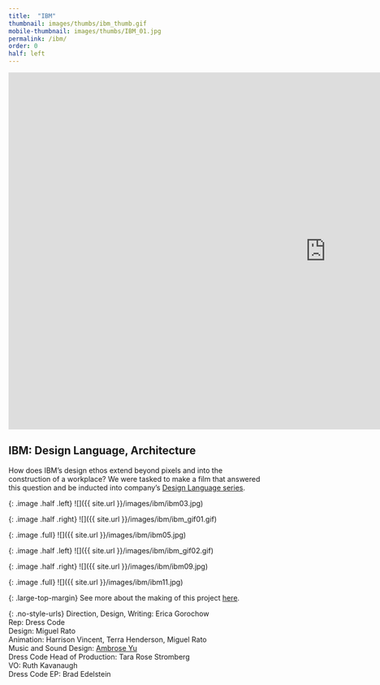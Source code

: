 ```yaml
---
title:  "IBM"
thumbnail: images/thumbs/ibm_thumb.gif
mobile-thumbnail: images/thumbs/IBM_01.jpg
permalink: /ibm/
order: 0
half: left
---
```


<div class='embed-container no-bottom-margin'>
    <iframe src="https://player.vimeo.com/video/531484822?color=F11E4C&title=0&byline=0&portrait=0" width="1250" height="703" frameborder="0" webkitallowfullscreen mozallowfullscreen allowfullscreen></iframe>
</div>

<!-- {: .small-links}
[Vimeo Link](https://vimeo.com/207224551) • [YouTube: English](https://www.youtube.com/watch?v=OKxy-icei2w) • [YouTube: Dutch](https://youtu.be/_r4GCh7rsnY)  • [YouTube: French](https://youtu.be/KVML6lAZsb8)  • [YouTube: German](https://youtu.be/TllX3iKREsM) • [YouTube: Mobile](https://youtu.be/CHXkbTm_86g) -->

## **IBM: Design Language, Architecture**
How does IBM’s design ethos extend beyond pixels and into the construction of a workplace? We were tasked to make a film that answered this question and be inducted into company’s [Design Language series](https://www.ibm.com/design/workplace/).

<div class="large-top-margin"></div>

{: .image .half .left}
![]({{ site.url }}/images/ibm/ibm03.jpg)

{: .image .half .right}
![]({{ site.url }}/images/ibm/ibm_gif01.gif)

{: .image .full}
![]({{ site.url }}/images/ibm/ibm05.jpg)

{: .image .half .left}
![]({{ site.url }}/images/ibm/ibm_gif02.gif)

{: .image .half .right}
![]({{ site.url }}/images/ibm/ibm09.jpg)

{: .image .full}
![]({{ site.url }}/images/ibm/ibm11.jpg)

{: .large-top-margin}
See more about the making of this project [here](http://gorochow.com/ibm).
<br/>

{: .no-style-urls}
Direction, Design, Writing: Erica Gorochow<br/>
Rep: Dress Code<br/>
Design: Miguel Rato<br/>
Animation: Harrison Vincent, Terra Henderson, Miguel Rato<br/>
Music and Sound Design: [Ambrose Yu](https://ambroseyu.com/)<br/>
Dress Code Head of Production: Tara Rose Stromberg<br/>
VO: Ruth Kavanaugh<br/>
Dress Code EP: Brad Edelstein<br/>
